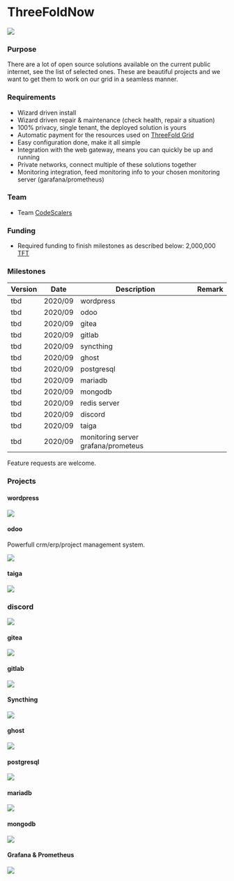 # ThreeFoldNow

![](threefold__cap2layer.png  )

### Purpose

There are a lot of open source solutions available on the current public internet, see the list of selected ones.
These are beautiful projects and we want to get them to work on our grid in a seamless manner.

### Requirements

- Wizard driven install
- Wizard driven repair & maintenance (check health, repair a situation)
- 100% privacy, single tenant, the deployed solution is yours
- Automatic payment for the resources used on [ThreeFold Grid](threefold__threefold_grid)
- Easy configuration done, make it all simple
- Integration with the web gateway, means you can quickly be up and running
- Private networks, connect multiple of these solutions together
- Monitoring integration, feed monitoring info to your chosen monitoring server (garafana/prometheus)

### Team

- Team [CodeScalers](https://www.codescalers.com/)

### Funding

- Required funding to finish milestones as described below: 2,000,000 [TFT](threefold__threefold_token)

### Milestones

| Version         | Date   | Description | Remark |
|:-------------|--------|-------------|-----------------|
| tbd |  2020/09 | wordpress |  |
| tbd |  2020/09 | odoo |  |
| tbd |  2020/09 | gitea |  |
| tbd |  2020/09 | gitlab |  |
| tbd |  2020/09 | syncthing |  |
| tbd |  2020/09 | ghost |  |
| tbd |  2020/09 | postgresql |  |
| tbd |  2020/09 | mariadb |  |
| tbd |  2020/09 | mongodb |  |
| tbd |  2020/09 | redis server |  |
| tbd |  2020/09 | discord |  |
| tbd |  2020/09 | taiga |  |
| tbd |  2020/09 | monitoring server grafana/prometeus |  |

Feature requests are welcome.

### Projects

#### wordpress

![](threefold__wordpress.png  )

#### odoo

Powerfull crm/erp/project management system.

![](threefold__odoo.png  )

#### taiga

![](threefold__taiga.png  )

### discord

![](threefold__discord.png  )

#### gitea

![](threefold__gitea.png  )

#### gitlab

![](threefold__gitlab.png  )

#### Syncthing

![](threefold__synchting.png  )

#### ghost

![](threefold__ghost.png  )

#### postgresql

![](threefold__postgresql.png  )

#### mariadb

![](threefold__mariadb.png  )

#### mongodb

![](https://www.viafirma.com/blog-xnoccio/wp-content/uploads/sites/3/2017/12/MongoDB.jpeg)

#### Grafana & Prometheus

![](https://miro.medium.com/max/3694/1*KimwgjULRZzONpjGFH1sTA.png)